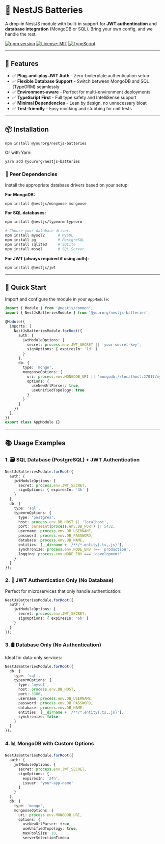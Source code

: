 # 🔋 NestJS Batteries

A drop-in NestJS module with built-in support for **JWT authentication** and **database integration** (MongoDB or SQL). Bring your own config, and we handle the rest.

[![npm version](https://badge.fury.io/js/%40yourorg%2Fnestjs-batteries.svg)](https://badge.fury.io/js/%40yourorg%2Fnestjs-batteries)
[![License: MIT](https://img.shields.io/badge/License-MIT-yellow.svg)](https://opensource.org/licenses/MIT)
[![TypeScript](https://img.shields.io/badge/%3C%2F%3E-TypeScript-%230074c1.svg)](http://www.typescriptlang.org/)

---

## 🚀 Features

- ✅ **Plug-and-play JWT Auth** - Zero-boilerplate authentication setup
- ✅ **Flexible Database Support** - Switch between MongoDB and SQL (TypeORM) seamlessly
- ✅ **Environment-aware** - Perfect for multi-environment deployments
- ✅ **TypeScript First** - Full type safety and IntelliSense support
- ✅ **Minimal Dependencies** - Lean by design, no unnecessary bloat
- ✅ **Test-friendly** - Easy mocking and stubbing for unit tests

---

## 📦 Installation

```bash
npm install @yourorg/nestjs-batteries
```

Or with Yarn:

```bash
yarn add @yourorg/nestjs-batteries
```

### 📌 Peer Dependencies

Install the appropriate database drivers based on your setup:

**For MongoDB:**
```bash
npm install @nestjs/mongoose mongoose
```

**For SQL databases:**
```bash
npm install @nestjs/typeorm typeorm

# Choose your database driver:
npm install mysql2      # MySQL
npm install pg          # PostgreSQL  
npm install sqlite3     # SQLite
npm install mssql       # SQL Server
```

**For JWT (always required if using auth):**
```bash
npm install @nestjs/jwt
```

---

## 🔧 Quick Start

Import and configure the module in your `AppModule`:

```typescript
import { Module } from '@nestjs/common';
import { NestJsBatteriesModule } from '@yourorg/nestjs-batteries';

@Module({
  imports: [
    NestJsBatteriesModule.forRoot({
      auth: {
        jwtModuleOptions: {
          secret: process.env.JWT_SECRET || 'your-secret-key',
          signOptions: { expiresIn: '1d' }
        }
      },
      db: {
        type: 'mongo',
        mongooseOptions: {
          uri: process.env.MONGODB_URI || 'mongodb://localhost:27017/myapp',
          options: {
            useNewUrlParser: true,
            useUnifiedTopology: true
          }
        }
      }
    })
  ],
})
export class AppModule {}
```

---

## 📚 Usage Examples

### 1. 🗃️ SQL Database (PostgreSQL) + JWT Authentication

```typescript
NestJsBatteriesModule.forRoot({
  auth: {
    jwtModuleOptions: {
      secret: process.env.JWT_SECRET,
      signOptions: { expiresIn: '3h' }
    }
  },
  db: {
    type: 'sql',
    typeormOptions: {
      type: 'postgres',
      host: process.env.DB_HOST || 'localhost',
      port: parseInt(process.env.DB_PORT) || 5432,
      username: process.env.DB_USERNAME,
      password: process.env.DB_PASSWORD,
      database: process.env.DB_NAME,
      entities: [__dirname + '/**/*.entity{.ts,.js}'],
      synchronize: process.env.NODE_ENV !== 'production',
      logging: process.env.NODE_ENV === 'development'
    }
  }
});
```

### 2. 🔐 JWT Authentication Only (No Database)

Perfect for microservices that only handle authentication:

```typescript
NestJsBatteriesModule.forRoot({
  auth: {
    jwtModuleOptions: {
      secret: process.env.JWT_SECRET,
      signOptions: { expiresIn: '6h' }
    }
  }
});
```

### 3. 🛢️ Database Only (No Authentication)

Ideal for data-only services:

```typescript
NestJsBatteriesModule.forRoot({
  db: {
    type: 'sql',
    typeormOptions: {
      type: 'mysql',
      host: process.env.DB_HOST,
      port: 3306,
      username: process.env.DB_USERNAME,
      password: process.env.DB_PASSWORD,
      database: process.env.DB_NAME,
      entities: [__dirname + '/**/*.entity{.ts,.js}'],
      synchronize: false
    }
  }
});
```

### 4. 📊 MongoDB with Custom Options

```typescript
NestJsBatteriesModule.forRoot({
  auth: {
    jwtModuleOptions: {
      secret: process.env.JWT_SECRET,
      signOptions: { 
        expiresIn: '24h',
        issuer: 'your-app-name'
      }
    }
  },
  db: {
    type: 'mongo',
    mongooseOptions: {
      uri: process.env.MONGODB_URI,
      options: {
        useNewUrlParser: true,
        useUnifiedTopology: true,
        maxPoolSize: 10,
        serverSelectionTimeou